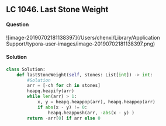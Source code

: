 ## LC 1046. Last Stone Weight

#### Question

![image-20190702181138397](/Users/chenxi/Library/Application Support/typora-user-images/image-20190702181138397.png)



#### Solution

```python
class Solution:
    def lastStoneWeight(self, stones: List[int]) -> int:
        #Solution
        arr = [-ch for ch in stones]
        heapq.heapify(arr)
        while len(arr) > 1:
            x, y = heapq.heappop(arr), heapq.heappop(arr)
            if abs(x - y) != 0:
                heapq.heappush(arr, -abs(x - y) )
        return -arr[0] if arr else 0
```

